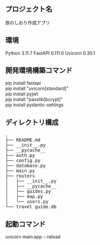 ## プロジェクト名
旅のしおり作成アプリ

## 環境
Python 3.11.7
FastAPI 0.111.0
Uvicorn 0.30.1

## 開発環境構築コマンド
pip install fastapi  
pip install "uvicorn[standard]"  
pip install pyjwt  
pip install "passlib[bcrypt]"  
pip install pydantic-settings

## ディレクトリ構成
<pre>
.
├── README.md
├── __init__.py
├── __pycache__
├── auth.py
├── config.py
├── database.py
├── main.py
├── routers
│   ├── __init__.py
│   ├── __pycache__
│   ├── guides.py
│   ├── map.py
│   └── users.py
└── travel_guide.db
</pre>

## 起動コマンド
uvicorn main:app --reload
